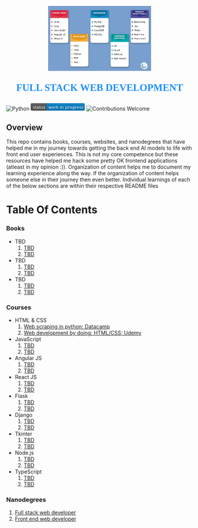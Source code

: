 <p align="center"><img width=55% src="images/full-stack-web-development.png"></p>

<p align="center" style="color:DodgerBlue; font-family:cambria; font-variant: normal; font-size:20pt; font-weight:bold; font-weight: 900">FULL STACK WEB DEVELOPMENT 
</p>

![Python](https://camo.githubusercontent.com/de59e8e9b410aa0b9479b114040c06468ef33cfc/68747470733a2f2f696d672e736869656c64732e696f2f62616467652f707974686f6e2d76332e362b2d626c75652e737667) ![Status](images/status-work-in-progress.png) ![Contributions Welcome](https://camo.githubusercontent.com/72f84692f9f89555c176bb9e0eca9cf08d97fec9/68747470733a2f2f696d672e736869656c64732e696f2f62616467652f636f6e747269627574696f6e732d77656c636f6d652d6f72616e67652e737667)

## **Overview**
This repo contains books, courses, websites, and nanodegrees that have helped me in my journey towards getting the back end AI models to life with front end user experiences. This is not my core competence but these resources have helped me hack some pretty OK frontend applications (atleast in my opinion :)). Organization of content helps me to document my learning experience along the way. If the organization of content helps someone else in their journey then even better. Individual learnings of each of the below sections are within their respective README files 

# **Table Of Contents**

### **Books**
* TBD
    1. [TBD]()
    2. [TBD]()
* TBD
    1. [TBD]()
    2. [TBD]()
* TBD
    1. [TBD]()
    2. [TBD]()

### **Courses**
* HTML & CSS
    1. [Web scraping in python: Datacamp]()
    2. [Web development by doing: HTML/CSS: Udemy]()
* JavaScript
    1. [TBD]()
    2. [TBD]()
* Angular JS
    1. [TBD]()
    2. [TBD]()
* React JS
    1. [TBD]()
    2. [TBD]()
* Flask
    1. [TBD]()
    2. [TBD]()
* Django
    1. [TBD]()
    2. [TBD]()
* Tkinter
    1. [TBD]()
    2. [TBD]()
* Node.js
    1. [TBD]()
    2. [TBD]()
* TypeScript
    1. [TBD]()
    2. [TBD]()

### **Nanodegrees**
1. [Full stack web developer]()
2. [Front end web developer]()

